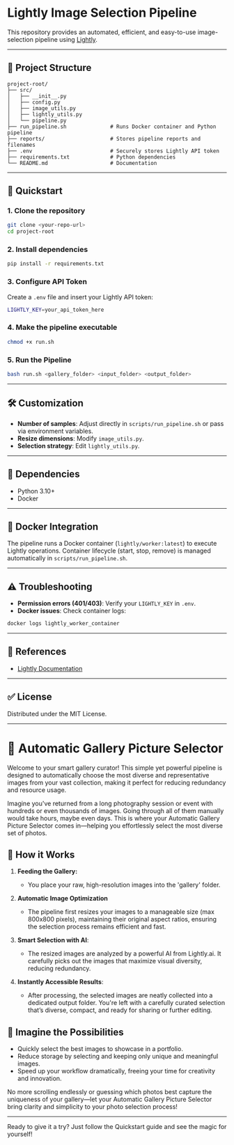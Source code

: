 # Lightly Image Selection Pipeline

This repository provides an automated, efficient, and easy-to-use image-selection pipeline using [Lightly](https://docs.lightly.ai/docs).

---

## 📁 Project Structure

```
project-root/
├── src/
│   ├── __init__.py
│   ├── config.py
│   ├── image_utils.py
│   ├── lightly_utils.py
│   └── pipeline.py
├── run_pipeline.sh              # Runs Docker container and Python pipeline
├── reports/                     # Stores pipeline reports and filenames
├── .env                         # Securely stores Lightly API token
├── requirements.txt             # Python dependencies
└── README.md                    # Documentation
```

---

## 🚀 Quickstart

### 1. Clone the repository
```bash
git clone <your-repo-url>
cd project-root
```

### 2. Install dependencies
```bash
pip install -r requirements.txt
```

### 3. Configure API Token
Create a `.env` file and insert your Lightly API token:
```bash
LIGHTLY_KEY=your_api_token_here
```

### 4. Make the pipeline executable
```bash
chmod +x run.sh
```


### 5. Run the Pipeline
```bash
bash run.sh <gallery_folder> <input_folder> <output_folder>
```

---

## 🛠️ Customization

- **Number of samples**: Adjust directly in `scripts/run_pipeline.sh` or pass via environment variables.
- **Resize dimensions**: Modify `image_utils.py`.
- **Selection strategy**: Edit `lightly_utils.py`.

---

## 📌 Dependencies

- Python 3.10+
- Docker


---

## 🐳 Docker Integration

The pipeline runs a Docker container (`lightly/worker:latest`) to execute Lightly operations. Container lifecycle (start, stop, remove) is managed automatically in `scripts/run_pipeline.sh`.

---

## ⚠️ Troubleshooting

- **Permission errors (401/403)**: Verify your `LIGHTLY_KEY` in `.env`.
- **Docker issues**: Check container logs:
```bash
docker logs lightly_worker_container
```

---

## 📖 References

- [Lightly Documentation](https://docs.lightly.ai/docs)

---

## ✅ License

Distributed under the MIT License.

---


# 🌟 Automatic Gallery Picture Selector 

Welcome to your smart gallery curator! This simple yet powerful pipeline is designed to automatically choose the most diverse and representative images from your vast collection, making it perfect for reducing redundancy and resource usage.

Imagine you've returned from a long photography session or event with hundreds or even thousands of images. Going through all of them manually would take hours, maybe even days. This is where your Automatic Gallery Picture Selector comes in—helping you effortlessly select the most diverse set of photos.

## 📸 How it Works

1. **Feeding the Gallery:**

   - You place your raw, high-resolution images into the 'gallery' folder.

2. **Automatic Image Optimization**

   - The pipeline first resizes your images to a manageable size (max 800x800 pixels), maintaining their original aspect ratios, ensuring the selection process remains efficient and fast.

3. **Smart Selection with AI**:

   - The resized images are analyzed by a powerful AI from Lightly.ai. It carefully picks out the images that maximize visual diversity, reducing redundancy.

4. **Instantly Accessible Results**:

   - After processing, the selected images are neatly collected into a dedicated output folder. You're left with a carefully curated selection that’s diverse, compact, and ready for sharing or further editing.

## 🌟 Imagine the Possibilities

- Quickly select the best images to showcase in a portfolio.
- Reduce storage by selecting and keeping only unique and meaningful images.
- Speed up your workflow dramatically, freeing your time for creativity and innovation.

No more scrolling endlessly or guessing which photos best capture the uniqueness of your gallery—let your Automatic Gallery Picture Selector bring clarity and simplicity to your photo selection process!

---

Ready to give it a try? Just follow the Quickstart guide and see the magic for yourself!



